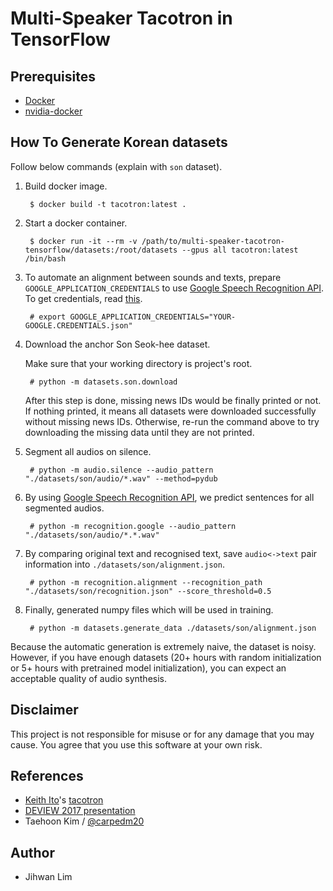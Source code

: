 # Multi-Speaker Tacotron in TensorFlow


## Prerequisites

- [Docker](https://docs.docker.com/install/)
- [nvidia-docker](https://github.com/NVIDIA/nvidia-docker)


## How To Generate Korean datasets

Follow below commands (explain with `son` dataset).

1. Build docker image.

        $ docker build -t tacotron:latest .

2. Start a docker container.

        $ docker run -it --rm -v /path/to/multi-speaker-tacotron-tensorflow/datasets:/root/datasets --gpus all tacotron:latest /bin/bash

3. To automate an alignment between sounds and texts, prepare `GOOGLE_APPLICATION_CREDENTIALS` to use [Google Speech Recognition API](https://cloud.google.com/speech/). To get credentials, read [this](https://developers.google.com/identity/protocols/application-default-credentials).

        # export GOOGLE_APPLICATION_CREDENTIALS="YOUR-GOOGLE.CREDENTIALS.json"

4. Download the anchor Son Seok-hee dataset.

    Make sure that your working directory is project's root.

        # python -m datasets.son.download

    After this step is done, missing news IDs would be finally printed or not. If nothing printed, it means all datasets were downloaded successfully without missing news IDs. Otherwise, re-run the command above to try downloading the missing data until they are not printed.

5. Segment all audios on silence.

        # python -m audio.silence --audio_pattern "./datasets/son/audio/*.wav" --method=pydub

6. By using [Google Speech Recognition API](https://cloud.google.com/speech/), we predict sentences for all segmented audios.

        # python -m recognition.google --audio_pattern "./datasets/son/audio/*.*.wav"

7. By comparing original text and recognised text, save `audio<->text` pair information into `./datasets/son/alignment.json`.

        # python -m recognition.alignment --recognition_path "./datasets/son/recognition.json" --score_threshold=0.5

8. Finally, generated numpy files which will be used in training.

        # python -m datasets.generate_data ./datasets/son/alignment.json

Because the automatic generation is extremely naive, the dataset is noisy. However, if you have enough datasets (20+ hours with random initialization or 5+ hours with pretrained model initialization), you can expect an acceptable quality of audio synthesis.


## Disclaimer

This project is not responsible for misuse or for any damage that you may cause. You agree that you use this software at your own risk.


## References

- [Keith Ito](https://github.com/keithito)'s [tacotron](https://github.com/keithito/tacotron)
- [DEVIEW 2017 presentation](https://www.slideshare.net/carpedm20/deview-2017-80824162)
- Taehoon Kim / [@carpedm20](http://carpedm20.github.io/)


## Author

- Jihwan Lim
